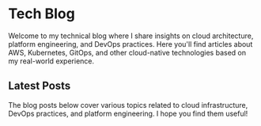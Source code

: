 # Tech Blog

Welcome to my technical blog where I share insights on cloud architecture, platform engineering, and DevOps practices. Here you'll find articles about AWS, Kubernetes, GitOps, and other cloud-native technologies based on my real-world experience.

## Latest Posts

The blog posts below cover various topics related to cloud infrastructure, DevOps practices, and platform engineering. I hope you find them useful!